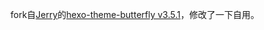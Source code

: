 fork自[Jerry](https://github.com/jerryc127)的[hexo-theme-butterfly v3.5.1](https://github.com/jerryc127/hexo-theme-butterfly/tree/c43546d6e5f1f9298899bd255f189ebc8bfab7e1)，修改了一下自用。
